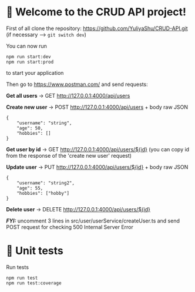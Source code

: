 # 🚀 Welcome to the CRUD API project!

First of all clone the repository: https://github.com/YuliyaShu/CRUD-API.git (if necessary --> ```git switch dev```)

You can now run 

```
npm run start:dev
npm run start:prod
```

to start your application

Then go to https://www.postman.com/ and send requests:

**Get all users** -> GET http://127.0.0.1:4000/api/users

**Create new user** -> POST http://127.0.0.1:4000/api/users + body raw JSON 
```
{
    "username": "string",
    "age": 50,
    "hobbies": []
}
```

**Get user by id** -> GET http://127.0.0.1:4000/api/users/${id} (you can copy id from the response of the 'create new user' request)

**Update user** -> PUT http://127.0.0.1:4000/api/users/${id} + body raw JSON 
```
{
    "username": "string2",
    "age": 55,
    "hobbies": ["hobby"]
}
```

**Delete user** -> DELETE http://127.0.0.1:4000/api/users/${id}


***FYI:*** uncomment 3 lines in src/user/userService/createUser.ts and send POST request for checking 500 Internal Server Error

>
>

# 🚀 Unit tests

Run tests 

```
npm run test
npm run test:coverage
```
